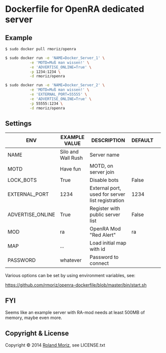 # Dockerfile for OpenRA dedicated server

## Example
```sh
$ sudo docker pull rmoriz/openra

$ sudo docker run -e 'NAME=Docker_Server_1' \
           -e 'MOTD=Muß man wissen!' \
           -e 'ADVERTISE_ONLINE=True' \
           -p 1234:1234 \
           -d rmoriz/openra

$ sudo docker run -e 'NAME=Docker_Server_2' \
           -e 'MOTD=Muß man wissen!' \
           -e 'EXTERNAL_PORT=55555' \
           -e 'ADVERTISE_ONLINE=True' \
           -p 55555:1234 \
           -d rmoriz/openra
```

## Settings

| ENV  | EXAMPLE VALUE   | DESCRIPTION  | DEFAULT  |   |
|---|---|---|---|---|
| NAME  | Silo and Wall Rush  |  Server name  |   |   |
| MOTD  | Have fun | MOTD, on server join   |   |   |
| LOCK_BOTS  | True  |  Disable bots  |  False |   |
| EXTERNAL_PORT  | 1234  |  External port, used for server list registration  |  1234 |   |
| ADVERTISE_ONLINE  | True  | Register with public  server list |  False |   |
| MOD  | ra  |  OpenRA Mod "Red Alert"  | ra |   |
| MAP  | ...  | Load initial map with id  |  |   |
| PASSWORD  | whatever | Password to connect |  |   |


Various options can be set by using environment variables, see:

https://github.com/rmoriz/openra-dockerfile/blob/master/bin/start.sh

## FYI

Seems like an example server with RA-mod needs at least 500MB of memory, maybe even more.

## Copyright & License

Copyright © 2014 [Roland Moriz](https://roland.io), see LICENSE.txt
